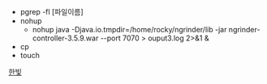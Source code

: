 - pgrep -fl [파일이름]
- nohup
  - nohup java -Djava.io.tmpdir=/home/rocky/ngrinder/lib -jar ngrinder-controller-3.5.9.war --port 7070 > ouput3.log 2>&1 &
- cp
- touch

[한빛](https://www.hanbit.co.kr/channel/category/category_view.html?cms_code=CMS6390061632)
